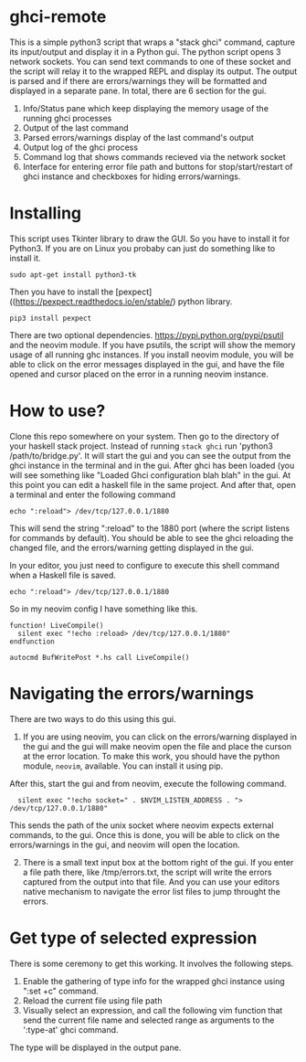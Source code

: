 # ghci-remote

This is a simple python3 script that wraps a "stack ghci" command, capture its input/output and display it in a Python gui.
The python script opens 3 network sockets. You can send text commands to one of these socket and the script will relay 
it to the wrapped REPL and display its output. The output is parsed and if there are errors/warnings they will be formatted and 
displayed in a separate pane. In total, there are 6 section for the gui.

1. Info/Status pane which keep displaying the memory usage of the running ghci processes
2. Output of the last command
3. Parsed errors/warnings display of the last command's output
4. Output log of the ghci process
5. Command log that shows commands recieved via the network socket
6. Interface for entering error file path and buttons for stop/start/restart of ghci instance and checkboxes for
hiding errors/warnings.

# Installing

This script uses Tkinter library to draw the GUI. So you have to install it for Python3. If you are on Linux you 
probaby can just do something like to install it.

```
sudo apt-get install python3-tk
```

Then you have to install the [pexpect]((https://pexpect.readthedocs.io/en/stable/) python library.

```
pip3 install pexpect
```

There are two optional dependencies. https://pypi.python.org/pypi/psutil and the neovim module. If you have psutils, the 
script will show the memory usage of all running ghc instances. If you install neovim module, you will be able to click on the error messages displayed in the gui, and have the file opened and cursor placed on the error in a running neovim instance. 

# How to use?

Clone this repo somewhere on your system. Then go to the directory of your haskell stack project. Instead of running `stack ghci`
run 'python3 /path/to/bridge.py'. It will start the gui and you can see the output from the ghci instance in the terminal and in the
gui. After ghci has been loaded (you will see something like "Loaded Ghci configuration blah blah" in the gui.
At this point you can edit a haskell file in the same project. And after that, open a terminal and enter the following command

```
echo ":reload"> /dev/tcp/127.0.0.1/1880
```

This will send the string ":reload" to the 1880 port (where the script listens for commands by default). You should be able to see the ghci reloading the changed file, and the errors/warning getting displayed in the gui. 

In your editor, you just need to configure to execute this shell command when a Haskell file is saved.

```
echo ":reload"> /dev/tcp/127.0.0.1/1880
```

So in my neovim config I have something like this.

```
function! LiveCompile()
  silent exec "!echo :reload> /dev/tcp/127.0.0.1/1880"
endfunction

autocmd BufWritePost *.hs call LiveCompile()  
```

# Navigating the errors/warnings

There are two ways to do this using this gui. 

1. If you are using neovim, you can click on the errors/warning displayed in the gui and the gui will make neovim open the file and place the curson at the error location. To make this work, you should have the python module, `neovim`, available. You can install it using pip. 

After this, start the gui and from neovim, execute the following command.

```
  silent exec "!echo socket=" . $NVIM_LISTEN_ADDRESS . "> /dev/tcp/127.0.0.1/1880"
```

This sends the path of the unix socket where neovim expects external commands, to the gui. Once this is done, you will be able
to click on the errors/warnings in the gui, and neovim will open the location.

2. There is a small text input box at the bottom right of the gui. If you enter a file path there, like /tmp/errors.txt, the 
script will write the errors captured from the output into that file. And you can use your editors native mechanism to navigate
the error list files to jump throught the errors.

# Get type of selected expression

There is some ceremony to get this working. It involves the following steps.

1. Enable the gathering of type info for the wrapped ghci instance using ":set +c" command.
2. Reload the current file using file path
3. Visually select an expression, and call the following vim function that send the current file name and selected range
   as arguments to the ':type-at' ghci command.
   
The type will be displayed in the output pane.
